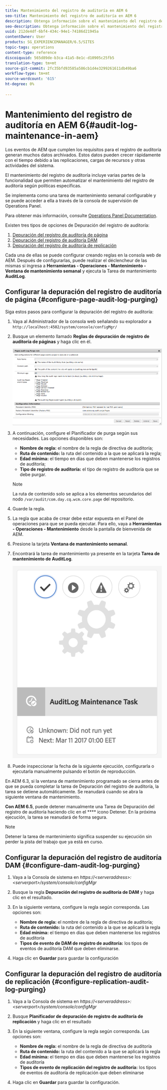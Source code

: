 ```yaml
---
title: Mantenimiento del registro de auditoría en AEM 6
seo-title: Mantenimiento del registro de auditoría en AEM 6
description: Obtenga información sobre el mantenimiento del registro de auditoría en AEM.
seo-description: Obtenga información sobre el mantenimiento del registro de auditoría en AEM.
uuid: 212de4df-6bf4-434c-94e1-74186d21945a
contentOwner: User
products: SG_EXPERIENCEMANAGER/6.5/SITES
topic-tags: operations
content-type: reference
discoiquuid: 565d89de-b3ca-41a5-8e1c-d10905c25fb5
translation-type: tm+mt
source-git-commit: 2fc35bfd93585a586cb1d4e3299261611db49ba6
workflow-type: tm+mt
source-wordcount: '615'
ht-degree: 0%

---
```



# Mantenimiento del registro de auditoría en AEM 6{#audit-log-maintenance-in-aem}

Los eventos de AEM que cumplen los requisitos para el registro de auditoría generan muchos datos archivados. Estos datos pueden crecer rápidamente con el tiempo debido a las replicaciones, cargas de recursos y otras actividades del sistema.

El mantenimiento del registro de auditoría incluye varias partes de la funcionalidad que permiten automatizar el mantenimiento del registro de auditoría según políticas específicas.

Se implementa como una tarea de mantenimiento semanal configurable y se puede acceder a ella a través de la consola de supervisión de Operations Panel.

Para obtener más información, consulte [Operations Panel Documentation](/help/sites-administering/operations-dashboard.md).

Existen tres tipos de opciones de Depuración del registro de auditoría:

1. [Depuración del registro de auditoría de página](/help/sites-administering/operations-audit-log.md#configure-page-audit-log-purging)
1. [Depuración del registro de auditoría DAM](/help/sites-administering/operations-audit-log.md#configure-dam-audit-log-purging)
1. [Depuración del registro de auditoría de replicación](/help/sites-administering/operations-audit-log.md#configure-replication-audit-log-purging)

Cada una de ellas se puede configurar creando reglas en la consola web de AEM. Después de configurarlas, puede realizar el déclencheur de las mismas si ingresa a **Herramientas - Operaciones - Mantenimiento - Ventana de mantenimiento semanal** y ejecuta la Tarea de mantenimiento **AuditLog**.

## Configurar la depuración del registro de auditoría de página {#configure-page-audit-log-purging}

Siga estos pasos para configurar la depuración del registro de auditoría:

1. Vaya al Administrador de la consola web señalando su explorador a `http://localhost:4502/system/console/configMgr/`

1. Busque un elemento llamado **Reglas de depuración de registro de auditoría de páginas** y haga clic en él.

   ![chlimage_1-365](assets/chlimage_1-365.png)

1. A continuación, configure el Planificador de purga según sus necesidades. Las opciones disponibles son:

   * **Nombre de regla:** el nombre de la regla de directiva de auditoría;
   * **Ruta de contenido:** la ruta del contenido a la que se aplicará la regla;
   * **Edad mínima:** el tiempo en días que deben mantenerse los registros de auditoría;
   * **Tipo de registro de auditoría:** el tipo de registro de auditoría que se debe purgar.

   >[!NOTE]
   >
   >La ruta de contenido solo se aplica a los elementos secundarios del nodo `/var/audit/com.day.cq.wcm.core.page` del repositorio.

1. Guarde la regla.
1. La regla que acaba de crear debe estar expuesta en el Panel de operaciones para que se pueda ejecutar. Para ello, vaya a **Herramientas - Operaciones - Mantenimiento** desde la pantalla de bienvenida de AEM.

1. Presione la tarjeta **Ventana de mantenimiento semanal**.

1. Encontrará la tarea de mantenimiento ya presente en la tarjeta **Tarea de mantenimiento de AuditLog**.

   ![chlimage_1-366](assets/chlimage_1-366.png)

1. Puede inspeccionar la fecha de la siguiente ejecución, configurarla o ejecutarla manualmente pulsando el botón de reproducción.

En AEM 6.3, si la ventana de mantenimiento programado se cierra antes de que se pueda completar la tarea de Depuración del registro de auditoría, la tarea se detiene automáticamente. Se reanudará cuando se abra la siguiente ventana de mantenimiento.

**Con AEM 6.5**, puede detener manualmente una Tarea de Depuración del registro de auditoría haciendo clic en el  **** icono Detener. En la próxima ejecución, la tarea se reanudará de forma segura.

>[!NOTE]
>
>Detener la tarea de mantenimiento significa suspender su ejecución sin perder la pista del trabajo que ya está en curso.

## Configurar la depuración del registro de auditoría DAM {#configure-dam-audit-log-purging}

1. Vaya a la Consola de sistema en *https://&lt;serveraddress>:&lt;serverport>/system/console/configMgr*
1. Busque la regla **Depuración del registro de auditoría de DAM** y haga clic en el resultado.
1. En la siguiente ventana, configure la regla según corresponda. Las opciones son:

   * **Nombre de regla:** el nombre de la regla de directiva de auditoría;
   * **Ruta de contenido:** la ruta del contenido a la que se aplicará la regla
   * **Edad mínima:** el tiempo en días que deben mantenerse los registros de auditoría
   * **Tipos de evento de DAM de registro de auditoría:** los tipos de eventos de auditoría DAM que deben eliminarse.

1. Haga clic en **Guardar** para guardar la configuración

## Configurar la depuración del registro de auditoría de replicación {#configure-replication-audit-log-purging}

1. Vaya a la Consola de sistema en *https://&lt;serveraddress>:&lt;serverport>/system/console/configMgr*
1. Busque **Planificador de depuración de registro de auditoría de replicación** y haga clic en el resultado
1. En la siguiente ventana, configure la regla según corresponda. Las opciones son:

   * **Nombre de regla:** el nombre de la regla de directiva de auditoría
   * **Ruta de contenido:** la ruta del contenido a la que se aplicará la regla
   * **Edad mínima:** el tiempo en días que deben mantenerse los registros de auditoría
   * **Tipos de evento de replicación del registro de auditoría:** los tipos de eventos de auditoría de replicación que deben eliminarse

1. Haga clic en **Guardar** para guardar la configuración.

